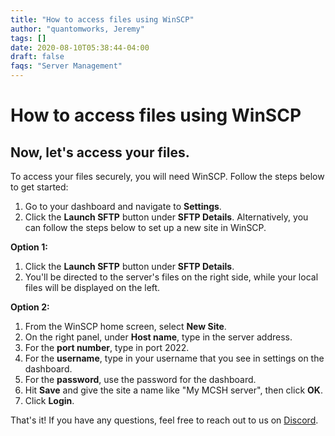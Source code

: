 ```yaml
---
title: "How to access files using WinSCP"
author: "quantomworks, Jeremy"
tags: []
date: 2020-08-10T05:38:44-04:00
draft: false
faqs: "Server Management"
---
```


# How to access files using WinSCP

## Now, let's access your files.

To access your files securely, you will need WinSCP. Follow the steps below to get started:

1. Go to your dashboard and navigate to **Settings**.
2. Click the **Launch SFTP** button under **SFTP Details**. Alternatively, you can follow the steps below to set up a new site in WinSCP.

  **Option 1:**
   1. Click the **Launch SFTP** button under **SFTP Details**.
   2. You'll be directed to the server's files on the right side, while your local files will be displayed on the left.

   **Option 2:**
   1. From the WinSCP home screen, select **New Site**.
   2. On the right panel, under **Host name**, type in the server address.  
   3. For the **port number**, type in port 2022.
   4. For the **username**, type in your username that you see in settings on the dashboard.
   5. For the **password**, use the password for the dashboard.
   6. Hit **Save** and give the site a name like "My MCSH server", then click **OK**.
   7. Click **Login**.

 
That's it! If you have any questions, feel free to reach out to us on [Discord](https://mcserverhosting.net/discord).
